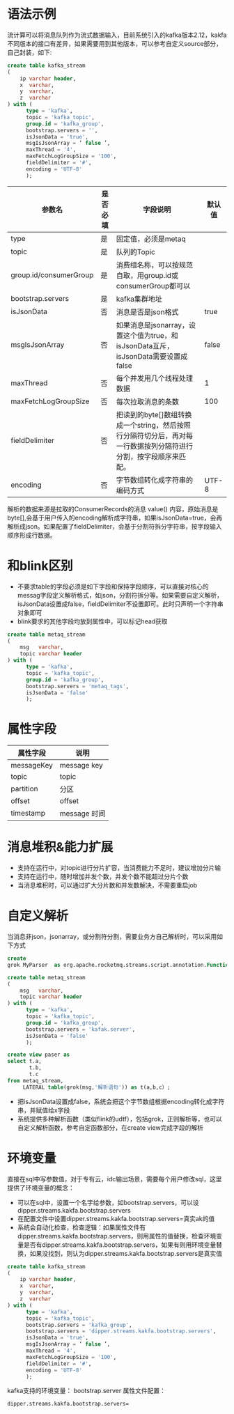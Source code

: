 # 语法示例

流计算可以将消息队列作为流式数据输入，目前系统引入的kafka版本2.12，kakfa不同版本的接口有差异，如果需要用到其他版本，可以参考自定义source部分，自己封装，如下:

```sql
create table kafka_stream
(
    ip varchar header,
    x  varchar,
    y  varchar,
    z  varchar
) with (
      type = 'kafka',
      topic = 'kafka_topic',
      group.id = 'kafka_group',
      bootstrap.servers = '',
      isJsonData = 'true',
      msgIsJsonArray = ‘ false ’,
      maxThread = '4',
      maxFetchLogGroupSize = '100',
      fieldDelimiter = '#',
      encoding = 'UTF-8'
      );
```

| 参数名 | 是否必填 | 字段说明 | 默认值   |
| --- | --- | --- |---|
| type | 是 | 固定值，必须是metaq ||
| topic | 是 | 队列的Topic |       |
| group.id/consumerGroup | 是 | 消费组名称，可以按规范自取，用group.id或consumerGroup都可以 |       |
| bootstrap.servers | 是 | kafka集群地址 |       |
| isJsonData | 否 | 消息是否是json格式 | true  |
| msgIsJsonArray | 否 | 如果消息是jsonarray，设置这个值为true，和isJsonData互斥，isJsonData需要设置成false | false |
| maxThread | 否 | 每个并发用几个线程处理数据 | 1     |
| maxFetchLogGroupSize | 否 | 每次拉取消息的条数 | 100   |
| fieldDelimiter | 否 | 把读到的byte[]数组转换成一个string，然后按照行分隔符切分后，再对每一行数据按列分隔符进行分割，按字段顺序来匹配。 |       |
| encoding | 否 | 字节数组转化成字符串的编码方式 | UTF-8 |

解析的数据来源是拉取的ConsumerRecords的消息 value() 内容，原始消息是byte[],会基于用户传入的encoding解析成字符串，如果isJsonData=true，会再解析成json。如果配置了fieldDelimiter，会基于分割符拆分字符串，按字段输入顺序形成行数据。

# 和blink区别

- 不要求table的字段必须是如下字段和保持字段顺序，可以直接对核心的messag字段定义解析格式，如json，分割符拆分等。如果需要自定义解析，isJsonData设置成false，fieldDelimiter不设置即可。此时只声明一个字符串对象即可
- blink要求的其他字段均放到属性中，可以标记head获取

```sql
create table metaq_stream
(
    msg   varchar,
    topic varchar header
) with (
      type = 'kafka',
      topic = 'kafka_topic',
      group.id = 'kafka_group',
      bootstrap.servers = 'metaq_tags',
      isJsonData = 'false'
      );
```

# 属性字段

| 属性字段 | 说明 |
| --- | --- |
| messageKey  | message key |
| topic | topic |
| partition | 分区 |
| offset | offset |
| timestamp | message 时间 |

# 消息堆积&能力扩展

- 支持在运行中，对topic进行分片扩容，当消费能力不足时，建议增加分片输
- 支持在运行中，随时增加并发个数，并发个数不能超过分片个数
- 当消息堆积时，可以通过扩大分片数和并发数解决，不需要重启job

# 自定义解析

当消息非json，jsonarray，或分割符分割，需要业务方自己解析时，可以采用如下方式

```sql
create
grok MyParser  as org.apache.rocketmq.streams.script.annotation.Function;

create table metaq_stream
(
    msg   varchar,
    topic varchar header
) with (
      type = 'kafka',
      topic = 'kafka_topic',
      group.id = 'kafka_group',
      bootstrap.servers = 'kafak.server',
      isJsonData = 'false'
      );

create view paser as
select t.a,
       t.b,
       t.c
from metaq_stream,
     LATERAL table(grok(msg,'解析语句')) as t(a,b,c）;

```

- 把isJsonData设置成false，系统会把这个字节数组根据encoding转化成字符串，并赋值给x字段
- 系统提供多种解析函数（类似flink的udtf），包括grok，正则解析等，也可以自定义解析函数，参考自定函数部分，在create view完成字段的解析

# 环境变量

直接在sql中写参数值，对于专有云，idc输出场景，需要每个用户修改sql，这里提供了环境变量的概念：

- 可以在sql中，设置一个名字给参数，如bootstrap.servers，可以设dipper.streams.kakfa.bootstrap.servers
- 在配置文件中设置dipper.streams.kakfa.bootstrap.servers=真实ak的值
- 系统会自动化检查，检查逻辑：如果属性文件有dipper.streams.kakfa.bootstrap.servers，则用属性的值替换，检查环境变量是否有dipper.streams.kakfa.bootstrap.servers，如果有则用环境变量替换，如果没找到，则认为dipper.streams.kakfa.bootstrap.servers是真实值


```sql
create table kafka_stream
(
    ip varchar header,
    x  varchar,
    y  varchar,
    z  varchar
) with (
      type = 'kafka',
      topic = 'kafka_topic',
      bootstrap.servers = 'kafka_group',
      bootstrap.servers = 'dipper.streams.kakfa.bootstrap.servers',
      isJsonData = 'true',
      msgIsJsonArray = ‘ false ’,
      maxThread = '4',
      maxFetchLogGroupSize = '100',
      fieldDelimiter = '#',
      encoding = 'UTF-8'
      );
```

kafka支持的环境变量： bootstrap.server 属性文件配置：

```properties
dipper.streams.kakfa.bootstrap.servers=
```
